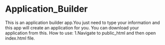# Application_Builder
This is an application builder app.You just need to type your information and this app will create an application for you.
You can download your application from this.
How to use:
1.Navigate to public_html and then open index.html file.
